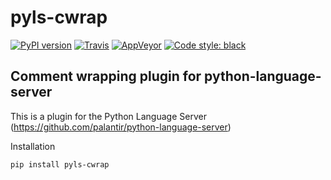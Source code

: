 # pyls-cwrap

[![PyPI version][pypi-image]][pypi-link]
[![Travis][travis-image]][travis-link]
[![AppVeyor][appveyor-image]][appveyor-link]
[![Code style: black][black-image]][black-link]

[pypi-image]: https://badge.fury.io/py/pyls-cwrap.svg
[pypi-link]: https://pypi.org/project/pyls-cwrap
[travis-image]: https://travis-ci.org/daizutabi/pyls-cwrap.svg?branch=master
[travis-link]: https://travis-ci.org/daizutabi/pyls-cwrap
[appveyor-image]: https://ci.appveyor.com/api/projects/status/ydou503albfs1vub/branch/master?svg=true
[appveyor-link]: https://ci.appveyor.com/project/daizutabi/pyls-cwrap
[black-image]: https://img.shields.io/badge/code%20style-black-000000.svg
[black-link]: https://github.com/ambv/black

## Comment wrapping plugin for python-language-server

This is a plugin for the Python Language Server (https://github.com/palantir/python-language-server)

Installation

```bash
pip install pyls-cwrap
```
